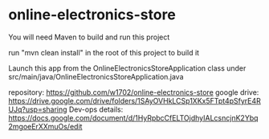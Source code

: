 # online-electronics-store

You will need Maven to build and run this project

run "mvn clean install" in the root of this project to build it

Launch this app from the OnlineElectronicsStoreApplication class under
src/main/java/OnlineElectronicsStoreApplication.java

repository: https://github.com/w1702/online-electronics-store
google drive: https://drive.google.com/drive/folders/1SAyOVHkLCSp1XKx5FTpt4pSfyrE4RUJq?usp=sharing
Dev-ops details: https://docs.google.com/document/d/1HyRpbcCfELTOjdhyIALcsncjnK2Ybq2mgoeErXXmuOs/edit